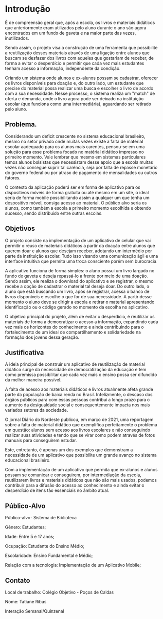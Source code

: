# Introdução

É de compreensão geral que, após a escola, os livros e materiais didáticos que anteriormente eram utilizados pelo aluno durante o ano são agora encontrados em um fundo de gaveta e na maior parte das vezes, inutilizados.

Sendo assim, o projeto visa a construção de uma ferramenta que possibilite a reutilização desses materiais através de uma ligação entre alunos que buscam se desfazer dos livros com aqueles que gostariam de receber, de forma a evitar o desperdício e permitir que cada vez mais estudantes tenham acesso a informação, independente da condição.

Criando um sistema onde alunos e ex-alunos possam se cadastrar, oferecer os livros disponíveis para doação e, do outro lado, um estudante que precise do material possa realizar uma busca e escolher o livro de acordo com a sua necessidade. Nesse processo, o sistema realiza um "match" de oferta e demanda, onde o livro agora pode ser deixado na instituição escolar (que funciona como uma intermediária), aguardando ser retirado pelo aluno.

## Problema.

 Considerando um deficit crescente no sistema educacional brasileiro, mesmo no setor privado onde muitas vezes existe a falta de material 
 escolar aadequado para os alunos mais carentes, pensou-se em uma solução para esse problema focado no matérial didático impresso no primeiro momento. 
 Vale lembrar que mesmo em sistemas particulares temos alunos bolsistas que necessistam desse apoio que a escola muitas vezes não consegue
 suprir tal carência, seja por falta de repasse monetário do governo federal ou por atraso de pagamento de mensalidades ou outros fatores.

O contexto da aplicação poderá ser em forma de aplicativo para os dispositivos móveis de forma gratuíta ou até mesmo em um site, o ideal seria de forma mobile
possibilitando assim a qualquer um que tenha um despositivo móvel, consiga acesso ao material.
O público alvo seria os alunos, como também a escola a primeiro momento escolhida e obtendo sucesso, sendo distribuído entre outras escolas.

## Objetivos

O projeto consiste na implementação de um aplicativo de celular que vai permitir o reuso de materiais didáticos a partir da doação entre alunos que querem doar e alunos que desejam receber, adotando um intermédio por parte da instituição escolar. Tudo isso visando uma comunicação ágil e uma interface intuitiva que permita uma troca consciente porém sem burocracia.

A aplicativo funciona de forma simples: o aluno possui um livro largado no fundo de gaveta e deseja repassá-lo a frente por meio de uma doação. Sendo assim, ele realiza o download do aplicativo e se registrar, o mesmo recebe a opção de cadastrar o material tal deseja doar. Do outro lado, o aluno que está buscando um livro, após se registrar, acessa o banco de livros disponíveis e escolhe o que for de sua necessidade. A partir desse momento o aluno deve se dirigir a escola e retirar o material apresentando identificação ou o código gerado no momento da escolha no aplicativo.

O objetivo principal do projeto, além de evitar o desperdício, é reutilizar os materiais de forma a democratizar o acesso a informação, expandindo cada vez mais os horizontes do conhecimento e ainda contribuindo para o fortalecimento de um ideal de compartilhamento e solidariedade na formação dos jovens dessa geração.

## Justificativa

A ideia principal de construir um aplicativo de reutilização de material didático surge da necessidade de democratização da educação e tem como premissa possibilitar que cada vez mais o ensino possa ser difundido da melhor maneira possível. 

A falta de acesso aos materiais didáticos e livros atualmente afeta grande parte da população de baixa renda no Brasil. Infelizmente, o descaso dos órgãos públicos para com essas pessoas contribui a longo prazo para o aumento da desigualdade social e consequentemente impacta nos mais variados setores da sociedade.

O jornal Diário do Nordeste publicou, em março de 2021, uma reportagem sobre a falta de material didático que exemplifica perfeitamente o problema em questão: alunos sem acesso aos livros escolares e não conseguindo realizar suas atividades e tendo que se virar como podem através de fotos manuais para conseguirem estudar.

Este, entretanto, é apenas um dos exemplos que demonstram a necessidade de um aplicativo que possibilite um grande avanço no sistema educacional brasileiro.

Com a implementação de um aplicativo que permita que ex-alunos e alunos possam se comunicar e conseguirem, por intermediação da escola, reutilizarem livros e materiais didáticos que não são mais usados, podemos contribuir para a difusão do acesso ao conhecimento e ainda evitar o desperdício de itens tão essenciais no âmbito atual.

## Público-Alvo

Público-alvo- Sistema de Biblioteca

Gênero: Estudantes;

Idade: Entre 5 e 17 anos;

Ocupação: Estudante do Ensino Médio;

Escolaridade: Ensino Fundamental e Médio;

Relação com a tecnologia: Implementação de um Aplicativo Mobile;

## Contato

Local de trabalho: Colégio Objetivo - Poços de Caldas

Nome: Tatiane Ribas

Interação Semanal/Quinzenal

